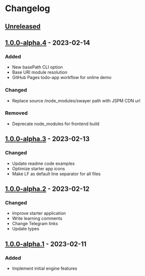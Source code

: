 # Changelog

## [Unreleased][unreleased]

## [1.0.0-alpha.4][] - 2023-02-14

### Added

- New basePath CLI option
- Base URI module resolution
- GitHub Pages todo-app workflow for online demo

### Changed

- Replace source /node_modules/swayer path with JSPM CDN url

### Removed

- Deprecate node_modules for frontend build

## [1.0.0-alpha.3][] - 2023-02-13

### Changed

- Update readme code examples
- Optimize starter app icons
- Make LF as default line separator for all files

## [1.0.0-alpha.2][] - 2023-02-12

### Changed

- Improve starter application
- Write learning comments
- Change Telegram links
- Update types

## [1.0.0-alpha.1][] - 2023-02-11

### Added

- Implement initial engine features

[unreleased]: https://github.com/rohiievych/swayer/compare/v1.0.0-alpha.4...HEAD
[1.0.0-alpha.4]: https://github.com/rohiievych/swayer/compare/v1.0.0-alpha.3...v1.0.0-alpha.4
[1.0.0-alpha.3]: https://github.com/rohiievych/swayer/compare/v1.0.0-alpha.2...v1.0.0-alpha.3
[1.0.0-alpha.2]: https://github.com/rohiievych/swayer/compare/v1.0.0-alpha.1...v1.0.0-alpha.2
[1.0.0-alpha.1]: https://github.com/rohiievych/swayer/releases/tag/v1.0.0-alpha.1
